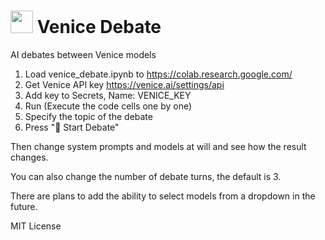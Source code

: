 # [<img src="https://venice.ai/images/icon-192.png" width="36"/>](https://venice.ai/images/icon-192.png) Venice Debate 
AI debates between Venice models
1. Load venice_debate.ipynb to https://colab.research.google.com/
2. Get Venice API key https://venice.ai/settings/api
3. Add key to Secrets, Name: VENICE_KEY
4. Run (Execute the code cells one by one)
5. Specify the topic of the debate
6. Press "🚀 Start Debate"

Then change system prompts and models at will and see how the result changes.

You can also change the number of debate turns, the default is 3.

There are plans to add the ability to select models from a dropdown in the future.

MIT License